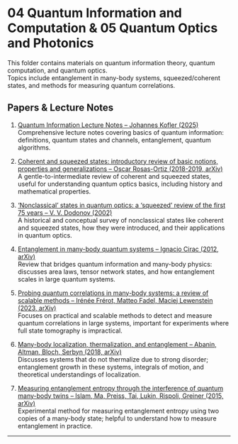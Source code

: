 # 04 Quantum Information and Computation & 05 Quantum Optics and Photonics

This folder contains materials on quantum information theory, quantum computation, and quantum optics.  
Topics include entanglement in many-body systems, squeezed/coherent states, and methods for measuring quantum correlations.

## Papers & Lecture Notes

1. [Quantum Information Lecture Notes – Johannes Kofler (2025)](https://www.jku.at/fileadmin/gruppen/180/2025_Quantum_Information_Lecture_Notes.pdf)  
   Comprehensive lecture notes covering basics of quantum information: definitions, quantum states and channels, entanglement, quantum algorithms.

2. [Coherent and squeezed states: introductory review of basic notions, properties and generalizations – Oscar Rosas-Ortiz (2018-2019, arXiv)](https://arxiv.org/abs/1812.07523)  
   A gentle-to-intermediate review of coherent and squeezed states, useful for understanding quantum optics basics, including history and mathematical properties.  

3. [‘Nonclassical’ states in quantum optics: a ‘squeezed’ review of the first 75 years – V. V. Dodonov (2002)](https://iopscience.iop.org/article/10.1088/1464-4266/4/1/201)  
   A historical and conceptual survey of nonclassical states like coherent and squeezed states, how they were introduced, and their applications in quantum optics.  

4. [Entanglement in many-body quantum systems – Ignacio Cirac (2012, arXiv)](https://arxiv.org/abs/1205.3742)  
   Review that bridges quantum information and many-body physics: discusses area laws, tensor network states, and how entanglement scales in large quantum systems.

5. [Probing quantum correlations in many-body systems: a review of scalable methods – Irénée Frérot, Matteo Fadel, Maciej Lewenstein (2023, arXiv)](https://arxiv.org/abs/2302.00640)  
   Focuses on practical and scalable methods to detect and measure quantum correlations in large systems, important for experiments where full state tomography is impractical.

6. [Many-body localization, thermalization, and entanglement – Abanin, Altman, Bloch, Serbyn (2018, arXiv)](https://arxiv.org/abs/1804.11065)  
   Discusses systems that do not thermalize due to strong disorder; entanglement growth in these systems, integrals of motion, and theoretical understandings of localization.  

7. [Measuring entanglement entropy through the interference of quantum many-body twins – Islam, Ma, Preiss, Tai, Lukin, Rispoli, Greiner (2015, arXiv)](https://arxiv.org/abs/1509.01160)  
   Experimental method for measuring entanglement entropy using two copies of a many-body state; helpful to understand how to measure entanglement in practice.

---
